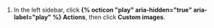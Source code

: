 1. In the left sidebar, click **{% octicon "play" aria-hidden="true" aria-label="play" %} Actions**, then click **Custom images**.
